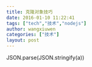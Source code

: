 ```yaml
---
title: 克隆对象技巧
date: 2016-01-10 11:22:41
tags: ["tech","技术","nodejs"]
author: wangxiuwen
categories: ["技术"]
layout: post
---
```


JSON.parse(JSON.stringify(a))

